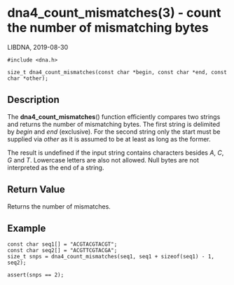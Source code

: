 # dna4_count_mismatches(3) - count the number of mismatching bytes

LIBDNA, 2019-08-30

    #include <dna.h>
    
    size_t dna4_count_mismatches(const char *begin, const char *end, const char *other);


## Description

The **dna4_count_mismatches**() function efficiently compares two strings and returns the number of mismatching bytes. The first string is delimited by _begin_ and _end_ (exclusive). For the second string only the start must be supplied via _other_ as it is assumed to be at least as long as the former. 

The result is undefined if the input string contains characters besides
_A_,
_C_,
_G_ and
_T_.
Lowercase letters are also not allowed. Null bytes are not interpreted as the end of a string.


## Return Value

Returns the number of mismatches.


## Example

    const char seq1[] = "ACGTACGTACGT";
    const char seq2[] = "ACGTTCGTACGA";
    size_t snps = dna4_count_mismatches(seq1, seq1 + sizeof(seq1) - 1, seq2);

    assert(snps == 2);
